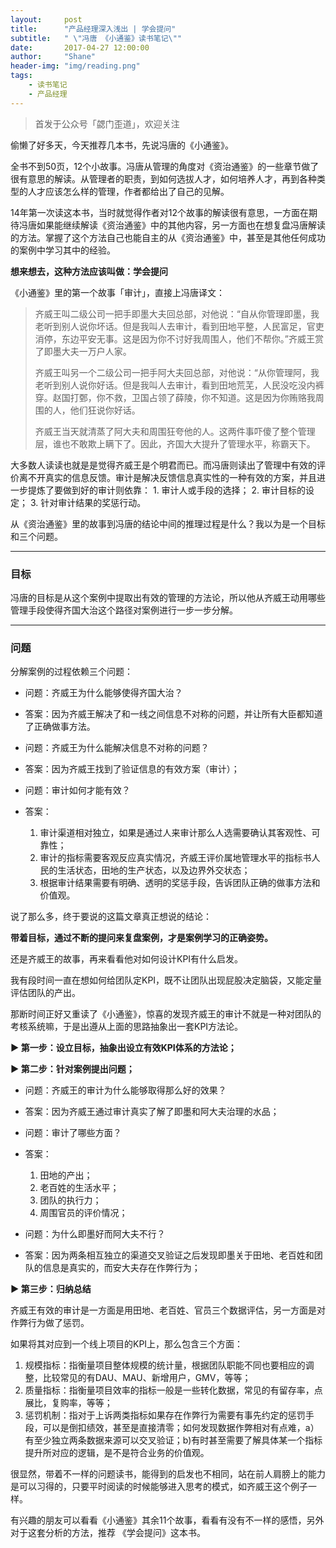 ```yaml
---
layout:     post
title:      "产品经理深入浅出 | 学会提问"
subtitle:   " \"冯唐 《小通鉴》读书笔记\""
date:       2017-04-27 12:00:00
author:     "Shane"
header-img: "img/reading.png"
tags:
    - 读书笔记
    - 产品经理
---
```



>首发于公众号「勰门歪道」，欢迎关注

偷懒了好多天，今天推荐几本书，先说冯唐的《小通鉴》。

全书不到50页，12个小故事。冯唐从管理的角度对《资治通鉴》的一些章节做了很有意思的解读。从管理者的职责，到如何选拔人才，如何培养人才，再到各种类型的人才应该怎么样的管理，作者都给出了自己的见解。

14年第一次读这本书，当时就觉得作者对12个故事的解读很有意思，一方面在期待冯唐如果能继续解读《资治通鉴》中的其他内容，另一方面也在想复盘冯唐解读的方法。掌握了这个方法自己也能自主的从《资治通鉴》中，甚至是其他任何成功的案例中学习其中的经验。

__想来想去，这种方法应该叫做：学会提问__

《小通鉴》里的第一个故事「审计」，直接上冯唐译文：
>齐威王叫二级公司一把手即墨大夫回总部，对他说：“自从你管理即墨，我老听到别人说你坏话。但是我叫人去审计，看到田地平整，人民富足，官吏消停，东边平安无事。这是因为你不讨好我周围人，他们不帮你。”齐威王赏了即墨大夫一万户人家。
>   
>齐威王叫另一个二级公司一把手阿大夫回总部，对他说：“从你管理阿，我老听到别人说你好话。但是我叫人去审计，看到田地荒芜，人民没吃没内裤穿。赵国打鄄，你不救，卫国占领了薛陵，你不知道。这是因为你贿赂我周围的人，他们狂说你好话。
>   
>齐威王当天就清蒸了阿大夫和周围狂夸他的人。这两件事吓傻了整个管理层，谁也不敢欺上瞒下了。因此，齐国大大提升了管理水平，称霸天下。

大多数人读读也就是是觉得齐威王是个明君而已。而冯唐则读出了管理中有效的评价离不开真实的信息反馈。审计是解决反馈信息真实性的一种有效的方案，并且进一步提炼了要做到好的审计则依靠：
    1. 审计人或手段的选择；
    2. 审计目标的设定；
    3. 针对审计结果的奖惩行动。

从《资治通鉴》里的故事到冯唐的结论中间的推理过程是什么？我以为是一个目标和三个问题。

---

### 目标

冯唐的目标是从这个案例中提取出有效的管理的方法论，所以他从齐威王动用哪些管理手段使得齐国大治这个路径对案例进行一步一步分解。

---

### 问题 

分解案例的过程依赖三个问题：

- 问题：齐威王为什么能够使得齐国大治？
- 答案：因为齐威王解决了和一线之间信息不对称的问题，并让所有大臣都知道了正确做事方法。

- 问题：齐威王为什么能解决信息不对称的问题？
- 答案：因为齐威王找到了验证信息的有效方案（审计）；

- 问题：审计如何才能有效？
- 答案：
    1. 审计渠道相对独立，如果是通过人来审计那么人选需要确认其客观性、可靠性；
    2. 审计的指标需要客观反应真实情况，齐威王评价属地管理水平的指标书人民的生活状态，田地的生产状态，以及边界外交状态；
    3. 根据审计结果需要有明确、透明的奖惩手段，告诉团队正确的做事方法和价值观。

说了那么多，终于要说的这篇文章真正想说的结论：

__带着目标，通过不断的提问来复盘案例，才是案例学习的正确姿势。__

还是齐威王的故事，再来看看他对如何设计KPI有什么启发。

我有段时间一直在想如何给团队定KPI，既不让团队出现屁股决定脑袋，又能定量评估团队的产出。

那断时间正好又重读了《小通鉴》，惊喜的发现齐威王的审计不就是一种对团队的考核系统嘛，于是出遵从上面的思路抽象出一套KPI方法论。

__▶ 第一步：设立目标，抽象出设立有效KPI体系的方法论；__

__▶ 第二步：针对案例提出问题；__
  
- 问题：齐威王的审计为什么能够取得那么好的效果？
- 答案：因为齐威王通过审计真实了解了即墨和阿大夫治理的水品；

- 问题：审计了哪些方面？
- 答案：
    1. 田地的产出；
    2. 老百姓的生活水平；
    3. 团队的执行力；
    4. 周围官员的评价情况；

- 问题：为什么即墨好而阿大夫不行？
- 答案：因为两条相互独立的渠道交叉验证之后发现即墨关于田地、老百姓和团队的信息是真实的，而安大夫存在作弊行为；

__▶ 第三步：归纳总结__

齐威王有效的审计是一方面是用田地、老百姓、官员三个数据评估，另一方面是对作弊行为做了惩罚。

如果将其对应到一个线上项目的KPI上，那么包含三个方面：
1. 规模指标：指衡量项目整体规模的统计量，根据团队职能不同也要相应的调整，比较常见的有DAU、MAU、新增用户，GMV，等等；
2. 质量指标：指衡量项目效率的指标一般是一些转化数据，常见的有留存率，点展比，复购率，等等；
3. 惩罚机制：指对于上诉两类指标如果存在作弊行为需要有事先约定的惩罚手段，可以是倒扣绩效，甚至是直接清零；如何发现数据作弊相对有点难，a）有至少独立两条数据来源可以交叉验证；b)有时甚至需要了解具体某一个指标提升所对应的逻辑，是不是符合业务的价值观。

很显然，带着不一样的问题读书，能得到的启发也不相同，站在前人肩膀上的能力是可以习得的，只要平时阅读的时候能够进入思考的模式，如齐威王这个例子一样。

有兴趣的朋友可以看看《小通鉴》其余11个故事，看看有没有不一样的感悟，另外对于这套分析的方法，推荐
《学会提问》这本书。







